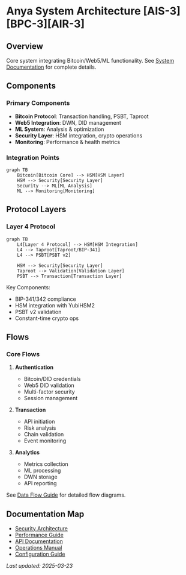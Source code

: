 <!-- markdownlint-disable MD013 line-length -->

# Anya System Architecture [AIS-3][BPC-3][AIR-3]

## Overview

Core system integrating Bitcoin/Web5/ML functionality. See [System Documentation](../README.md) for complete details.

## Components 

### Primary Components

- **Bitcoin Protocol**: Transaction handling, PSBT, Taproot
- **Web5 Integration**: DWN, DID management 
- **ML System**: Analysis & optimization
- **Security Layer**: HSM integration, crypto operations
- **Monitoring**: Performance & health metrics

### Integration Points

```mermaid
graph TB
    Bitcoin[Bitcoin Core] --> HSM[HSM Layer]
    HSM --> Security[Security Layer]
    Security --> ML[ML Analysis]
    ML --> Monitoring[Monitoring]
```

## Protocol Layers

### Layer 4 Protocol
```mermaid
graph TB
    L4[Layer 4 Protocol] --> HSM[HSM Integration]
    L4 --> Taproot[Taproot/BIP-341]
    L4 --> PSBT[PSBT v2]
    
    HSM --> Security[Security Layer]
    Taproot --> Validation[Validation Layer]
    PSBT --> Transaction[Transaction Layer]
```

Key Components:
- BIP-341/342 compliance
- HSM integration with YubiHSM2
- PSBT v2 validation
- Constant-time crypto ops

## Flows

### Core Flows

1. **Authentication**
   - Bitcoin/DID credentials
   - Web5 DID validation
   - Multi-factor security
   - Session management

2. **Transaction**
   - API initiation
   - Risk analysis
   - Chain validation
   - Event monitoring

3. **Analytics**
   - Metrics collection
   - ML processing
   - DWN storage
   - API reporting

See [Data Flow Guide](../flows/README.md) for detailed flow diagrams.

## Documentation Map

- [Security Architecture](../security/README.md)
- [Performance Guide](../performance/README.md) 
- [API Documentation](../api/README.md)
- [Operations Manual](../operations/README.md)
- [Configuration Guide](../CONFIGURATION_MANAGEMENT.md)

*Last updated: 2025-03-23*
